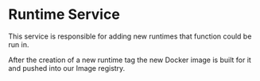 # Runtime Service

This service is responsible for adding new runtimes that function could be run in.

After the creation of a new runtime tag the new Docker image is built for it
and pushed into our Image registry.

